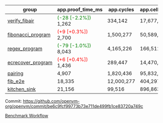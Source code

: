 | group | app.proof_time_ms | app.cycles | app.cells_used | leaf.proof_time_ms | leaf.cycles | leaf.cells_used |
| -- | -- | -- | -- | -- | -- | -- |
| [verify_fibair](https://github.com/openvm-org/openvm/blob/benchmark-results/benchmarks-pr/1570/verify_fibair-be6c9fcf99773b73e711de499fb1ce83720a749c.md) |<span style='color: green'>(-28 [-2.2%])</span> 1,262 |  334,142 |  17,677,298 |- | - | - |
| [fibonacci_program](https://github.com/openvm-org/openvm/blob/benchmark-results/benchmarks-pr/1570/fibonacci-be6c9fcf99773b73e711de499fb1ce83720a749c.md) |<span style='color: red'>(+9 [+0.3%])</span> 2,700 |  1,500,277 |  50,589,503 |- | - | - |
| [regex_program](https://github.com/openvm-org/openvm/blob/benchmark-results/benchmarks-pr/1570/regex-be6c9fcf99773b73e711de499fb1ce83720a749c.md) |<span style='color: green'>(-79 [-1.0%])</span> 8,043 |  4,165,226 |  166,511,152 |- | - | - |
| [ecrecover_program](https://github.com/openvm-org/openvm/blob/benchmark-results/benchmarks-pr/1570/ecrecover-be6c9fcf99773b73e711de499fb1ce83720a749c.md) |<span style='color: red'>(+6 [+0.4%])</span> 1,436 |  289,447 |  14,470,186 |- | - | - |
| [pairing](https://github.com/openvm-org/openvm/blob/benchmark-results/benchmarks-pr/1570/pairing-be6c9fcf99773b73e711de499fb1ce83720a749c.md) | 4,907 |  1,820,436 |  95,832,407 |- | - | - |
| [fib_e2e](https://github.com/openvm-org/openvm/blob/benchmark-results/benchmarks-pr/1570/fib_e2e-be6c9fcf99773b73e711de499fb1ce83720a749c.md) | 18,335 |  12,000,277 |  404,297,545 | 22,812 |  7,703,236 |  432,121,692 |
| [kitchen_sink](https://github.com/openvm-org/openvm/blob/benchmark-results/benchmarks-pr/1570/kitchen_sink-be6c9fcf99773b73e711de499fb1ce83720a749c.md) | 21,156 |  99,516 |  896,863,809 | 41,435 |  10,502,235 |  927,563,620 |


Commit: https://github.com/openvm-org/openvm/commit/be6c9fcf99773b73e711de499fb1ce83720a749c

[Benchmark Workflow](https://github.com/openvm-org/openvm/actions/runs/14395121535)
